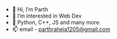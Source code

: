 - 👋 Hi, I’m Parth
- 👀 I’m interested in Web Dev
- 🌱 Python, C++, JS and many more.
- 📫 email - parthraheja1205@gmail.com
